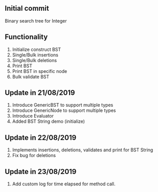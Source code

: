 Initial commit
-
Binary search tree for Integer

Functionality
-
1. Initialize construct BST
2. Single/Bulk insertions
3. Single/Bulk deletions
4. Print BST
5. Print BST in specific node
6. Bulk validate BST

Update in 21/08/2019
-
1. Introduce GenericBST to support multiple types
2. Introduce GenericNode to support multiple types
3. Introduce Evaluator
4. Added BST String demo (initialize)

Update in 22/08/2019
-
1. Implements insertions, deletions, validates and print for BST String
2. Fix bug for deletions

Update in 23/08/2019
-
1. Add custom log for time elapsed for method call.


